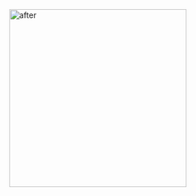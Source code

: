 <img width="318" alt="after" src="https://github.com/0gee/test/assets/97625990/0b29f4f1-4a7d-4b55-abae-a17d008bcea4">
